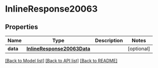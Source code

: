 # InlineResponse20063

## Properties
Name | Type | Description | Notes
------------ | ------------- | ------------- | -------------
**data** | [**InlineResponse20063Data**](InlineResponse20063Data.md) |  | [optional] 

[[Back to Model list]](../README.md#documentation-for-models) [[Back to API list]](../README.md#documentation-for-api-endpoints) [[Back to README]](../README.md)

